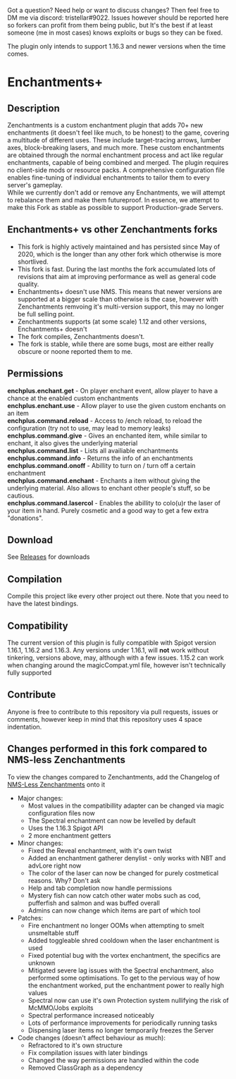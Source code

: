 Got a question? Need help or want to discuss changes? Then feel free to DM me via discord: tristellar#9022. Issues however should be reported here so forkers can profit from them being public, but It's the best if at least someone (me in most cases) knows exploits or bugs so they can be fixed.

The plugin only intends to support 1.16.3 and newer versions when the time comes.

# Enchantments+
## Description
Zenchantments is a custom enchantment plugin that adds 70+ new enchantments (it doesn't feel like much, to be honest) to the game, covering a multitude of different uses. These include target-tracing arrows, lumber axes, block-breaking lasers, and much more. These custom enchantments are obtained through the normal enchantment process and act like regular enchantments, capable of being combined and merged. The plugin requires no client-side mods or resource packs. A comprehensive configuration file enables fine-tuning of individual enchantments to tailor them to every server's gameplay. 
<br> While we currently don't add or remove any Enchantments, we will attempt to rebalance them and make them futureproof. In essence, we attempt to make this Fork as stable as possible to support Production-grade Servers.

## Enchantments+ vs other Zenchantments forks
  - This fork is highly actively maintained and has persisted since May of 2020, which is the longer than any other fork which otherwise is more shortlived.
  - This fork is fast. During the last months the fork accumulated lots of revisions that aim at improving performance as well as general code quality.
  - Enchantments+ doesn't use NMS. This means that newer versions are supported at a bigger scale than otherwise is the case, however with Zenchantments remvoing it's multi-version support, this may no longer be full selling point.
  - Zenchantments supports (at some scale) 1.12 and other versions, Enchantments+ doesn't
  - The fork compiles, Zenchantments doesn't.
  - The fork is stable, while there are some bugs, most are either really obscure or noone reported them to me.


## Permissions
<b>enchplus.enchant.get</b> - On player enchant event, allow player to have a chance at the enabled custom enchantments<br>
<b>enchplus.enchant.use</b> - Allow player to use the given custom enchants on an item<br>
<b>enchplus.command.reload</b> - Access to /ench reload, to reload the configuration (try not to use, may lead to memory leaks)<br>
<b>enchplus.command.give</b> - Gives an enchanted item, while similar to enchant, it also gives the underlying material<br>
<b>enchplus.command.list</b> - Lists all availiable enchantments<br>
<b>enchplus.command.info</b> - Returns the info of an enchantments<br>
<b>enchplus.command.onoff</b> - Abillity to turn on / turn off a certain enchantment<br>
<b>enchplus.command.enchant</b> - Enchants a item without giving the underlying material. Also allows to enchant other people's stuff, so be cautious.<br>
<b>enchplus.command.lasercol</b> - Enables the abillity to colo(u)r the laser of your item in hand. Purely cosmetic and a good way to get a few extra "donations".<br>

## Download
See [Releases](https://github.com/Geolykt/EnchantmentsPlus/releases) for downloads

## Compilation
Compile this project like every other project out there. Note that you need to have the latest bindings.

## Compatibility
The current version of this plugin is fully compatible with Spigot version 1.16.1, 1.16.2 and 1.16.3. Any versions under 1.16.1, will **not** work without tinkering, versions above, may, although with a few issues.
1.15.2 can work when changing around the magicCompat.yml file, however isn't technically fully supported

## Contribute
Anyone is free to contribute to this repository via pull requests, issues or comments, however keep in mind that this repository uses 4 space indentation.

## Changes performed in this fork compared to NMS-less Zenchantments
To view the changes compared to Zenchantments, add the Changelog of [NMS-Less Zenchantments](https://github.com/Geolykt/NMSless-Zenchantments#changes-performed-in-this-fork) onto it
<ul>
 <li>Major changes:
  <ul>
   <li>Most values in the compatibillity adapter can be changed via magic configuration files now</li>
   <li>The Spectral enchantment can now be levelled by default</li>
   <li>Uses the 1.16.3 Spigot API</li>
   <li>2 more enchantment getters</li>
  </ul>
 </li>
 <li>Minor changes:
  <ul>
   <li>Fixed the Reveal enchantment, with it's own twist</li>
   <li>Added an enchantment gatherer denylist - only works with NBT and advLore right now</li>
   <li>The color of the laser can now be changed for purely costmetical reasons. Why? Don't ask</li>
   <li>Help and tab completion now handle permissions</li>
   <li>Mystery fish can now catch other water mobs such as cod, pufferfish and salmon and was buffed overall</li>
   <li>Admins can now change which items are part of which tool</li>
  </ul>
 </li>
 <li>Patches:
  <ul>
   <li>Fire enchantment no longer OOMs when attempting to smelt unsmeltable stuff</li>
   <li>Added toggleable shred cooldown when the laser enchantment is used</li>
   <li>Fixed potential bug with the vortex enchantment, the specifics are unknown</li>
   <li>Mitigated severe lag issues with the Spectral enchantment, also performed some optimisations. To get to the pervious way of how the enchantment worked, put the enchantment power to really high values</li>
   <li>Spectral now can use it's own Protection system nullifying the risk of McMMO/Jobs exploits</li>
   <li>Spectral performance increased noticeably</li>
   <li>Lots of performance improvements for periodically running tasks</li>
   <li>Dispensing laser items no longer temporarily freezes the Server</li>
  </ul>
 </li>
 <li>Code changes (doesn't affect behaviour as much):
  <ul>
   <li>Refractored to it's own structure</li>
   <li>Fix compilation issues with later bindings</li>
   <li>Changed the way permissions are handled within the code</li>
   <li>Removed ClassGraph as a dependency</li>
  </ul>
 </li>
</ul>
